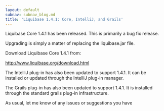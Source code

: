```yaml
---
layout: default
subnav: subnav_blog.md
title: 'Liquibase 1.4.1: Core, IntelliJ, and Grails'
---
```

Liquibase Core 1.4.1 has been released. This is primarily a bug fix release.

Upgrading is simply a matter of replacing the liquibase.jar file.

Download Liquibase Core 1.4.1 from:

<a href="http://www.liquibase.org/download.html">http://www.liquibase.org/download.html</a>

The IntelliJ plug-in has also been updated to support 1.4.1.  It can be installed or updated through the IntelliJ plug-in manager.

The Grails plug-in has also been updated to support 1.4.1.  It is installed through the standard grails plug-in infrastructure.

As usual, let me know of any issues or suggestions you have

